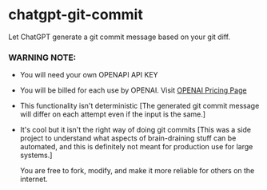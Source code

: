 # chatgpt-git-commit

Let ChatGPT generate a git commit message based on your git diff.

### WARNING NOTE:

- You will need your own OPENAPI API KEY
- You will be billed for each use by OPENAI. Visit [OPENAI Pricing Page](https://openai.com/pricing)
- This functionality isn't deterministic
   [The generated git commit message will differ on each attempt even if the input is the same.]
- It's cool but it isn't the right way of doing git commits
    [This was a side project to understand what aspects of brain-draining stuff can be automated, and this is definitely not meant for production use for large systems.]


  You are free to fork, modify, and make it more reliable for others on the internet.

